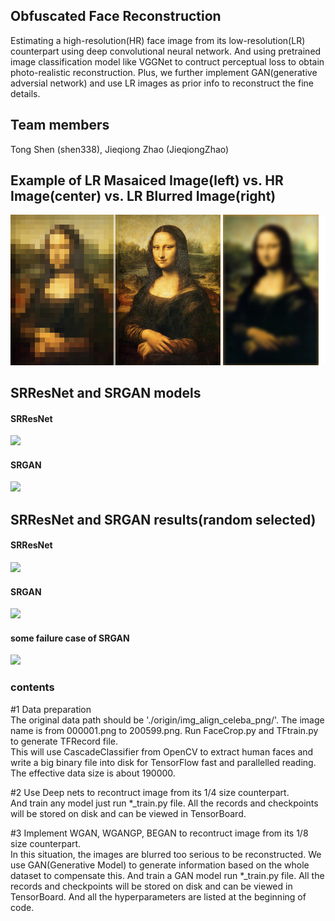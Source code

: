 ## Obfuscated Face Reconstruction
Estimating a high-resolution(HR) face image from its low-resolution(LR) counterpart using deep convolutional neural network. And using pretrained image classification model like VGGNet to contruct perceptual loss to obtain photo-realistic reconstruction. Plus, we further implement GAN(generative adversial network) and use LR images as prior info to reconstruct the fine details.  

## Team members
Tong Shen (shen338), Jieqiong Zhao (JieqiongZhao)

## Example of LR Masaiced Image(left) vs. HR Image(center) vs. LR Blurred Image(right)

 ![](https://raw.githubusercontent.com/shen338/DL/master/lowresimage-example.jpg)
 
## SRResNet and SRGAN models
#### SRResNet
![](https://raw.githubusercontent.com/shen338/Obfuscated-Face-Reconstruction/master/SRResNet_model.PNG)
#### SRGAN
![](https://raw.githubusercontent.com/shen338/Obfuscated-Face-Reconstruction/master/GAN_model.PNG)

## SRResNet and SRGAN results(random selected)
#### SRResNet 
![](https://raw.githubusercontent.com/shen338/Obfuscated-Face-Reconstruction/master/result/SRResNet_result.PNG)
#### SRGAN
![](https://raw.githubusercontent.com/shen338/Obfuscated-Face-Reconstruction/master/GAN_result.PNG)
#### some failure case of SRGAN
![](https://raw.githubusercontent.com/shen338/Obfuscated-Face-Reconstruction/master/result/failure_case.PNG)

### contents
#1 Data preparation  
The original data path should be './origin/img_align_celeba_png/'. The image name is from 000001.png to 200599.png.
Run FaceCrop.py and TFtrain.py to generate TFRecord file.  
This will use CascadeClassifier from OpenCV to extract human faces and write a big binary file into disk for TensorFlow fast and parallelled reading. The effective data size is about 190000. 

#2 Use Deep nets to recontruct image from  its 1/4 size counterpart.  
And train any model just run *_train.py file. All the records and checkpoints will be stored on disk and can be viewed in TensorBoard. 

#3 Implement WGAN, WGANGP, BEGAN to recontruct image from  its 1/8 size counterpart.   
In this situation, the images are blurred too serious to be reconstructed. We use GAN(Generative Model) to generate information based on the whole dataset to compensate this. 
And train a GAN model run *_train.py file. All the records and checkpoints will be stored on disk and can be viewed in TensorBoard. And all the hyperparameters are listed at the beginning of code.  
